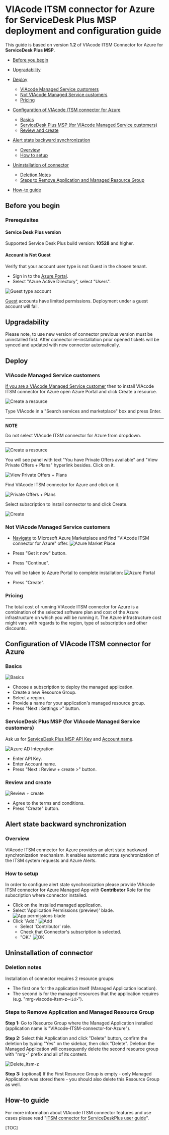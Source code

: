# VIAcode ITSM connector for Azure for ServiceDesk Plus MSP deployment and configuration guide
This guide is based on version **1.2** of VIAcode ITSM Connector for Azure for **ServiceDesk Plus MSP**.

<!-- TOC -->

- [Before you begin](#before-you-begin)
- [Upgradability](#upgradability)
- [Deploy](#deploy)
    - [VIAcode Managed Service customers](#viacode-managed-service-customers)
    - [Not VIAcode Managed Service customers](#not-viacode-managed-service-customers)
    - [Pricing](#pricing)

- [Configuration of VIAcode ITSM connector for Azure](#configuration-of-viacode-itsm-connector-for-azure)
  - [Basics](#basics)
  - [ServiceDesk Plus MSP (for VIAcode Managed Service customers)](#servicedesk-plus-msp-for-viacode-managed-service-customers)
  - [Review and create](#review-and-create)
- [Alert state backward synchronization](#alert-state-backward-synchronization)
    - [Overview](#overview)
    - [How to setup](#how-to-setup)
- [Uninstallation of connector](#uninstallation-of-connector)
  - [Deletion Notes](#deletion-notes)
  - [Steps to Remove Application and Managed Resource Group](#steps-to-remove-application-and-managed-resource-group)
- [How-to guide](#how-to-guide)
    <!-- TOC END -->



## Before you begin
### Prerequisites
#### Service Desk Plus version
Supported Service Desk Plus build version: **10528** and higher. 
#### Account is Not Guest
Verify that your account user type is not Guest in the chosen tenant.

- Sign in to the [Azure Portal](https://portal.azure.com/).
- Select "Azure Active Directory", select "Users".

![Guest type account](./media/guestAccount.png)

[Guest](https://docs.microsoft.com/azure/active-directory/b2b/user-properties) accounts have limited permissions. Deployment under a guest account will fail.


## Upgradability

Please note, to use new version of connector previous version must be uninstalled first. After connector re-installation prior opened tickets will be synced and updated with new connector automatically.

## Deploy

### VIAcode Managed Service customers

<u>If you are a VIAcode Managed Service customer</u> then to install VIAcode ITSM connector for Azure open Azure Portal and click Create a resource.

![Create a resource](./media/createAResource.png)

Type VIAcode in a "Search services and marketplace" box and press Enter.

---
**NOTE**

Do not select VIAcode ITSM connector for Azure from dropdown.

---

![Create a resource](./media/createAResourceSearch.png)

You will see panel with text "You have Private Offers available" and "View Private Offers + Plans" hyperlink besides.
Click on it.

![View Private Offers + Plans](./media/viewPrivateOffers.png)

Find VIAcode ITSM connector for Azure and click on it.

![Private Offers + Plans](./media/privateOffers.png)

Select subscription to install connector to and click Create.

![Create](./media/privateCreate.png)

### Not VIAcode Managed Service customers

- [Navigate](https://azuremarketplace.microsoft.com/en-us/marketplace/apps/viacode_consulting-1089577.viacode-itsm-connector-for-azure) to Microsoft Azure Marketplace and find "VIAcode ITSM connector for Azure" offer.
![Azure Market Place](./media/azureMarketPlaceConnector.png)

- Press "Get it now" button.
- Press "Continue".

You will be taken to Azure Portal to complete installation:
![Azure Portal](./media/azurePortalOfferProfileConnector.png)

- Press "Create".

### Pricing

The total cost of running VIAcode ITSM connector for Azure is a combination of the selected software plan and cost of the Azure infrastructure on which you will be running it. The Azure infrastructure cost might vary with regards to the region, type of subscription and other discounts.

## Configuration of VIAcode ITSM connector for Azure

### Basics

![Basics](./media/basicsSettingsConnector.png)

- Choose a subscription to deploy the managed application.
- Create a new Resource Group.
- Select a region.
- Provide a name for your application's managed resource group.
- Press "Next : Settings >" button.

### ServiceDesk Plus MSP (for VIAcode Managed Service customers)

Ask us for <u>ServiceDesk Plus MSP API Key</u> and <u>Account name</u>.

![Azure AD Integration](./media/connectorSettingsSDP.png)

- Enter API Key.
- Enter Account name.
- Press "Next : Review + create >" button.

### Review and create

![Review + create](./media/reviewPlusCreateConnector.png)

- Agree to the terms and conditions.
- Press "Create" button.

## Alert state backward synchronization

### Overview

VIAcode ITSM connector for Azure provides an alert state backward synchronization mechanism. It enables automatic state synchronization of the ITSM system requests and Azure Alerts.

### How to setup

In order to configure alert state synchronization please provide VIAcode ITSM connector for Azure Managed App with **Contributor** Role for the subscription where connector installed.

- Click on the installed managed application.
- Select 'Application Permissions (preview)' blade.
![App permissions blade](./media/managedAppPermissions1.png)
- Click "Add."
![Add](./media/managedAppPermissions2.png)
  - Select 'Contributor' role.
  - Check that Connector's subscription is selected.
  - "OK."
![OK](./media/managedAppPermissions3.png)

## Uninstallation of connector 

### Deletion notes
Installation of connector requires 2 resource groups:

- The first one for the application itself (Managed Application location).
- The second is for the managed resources that the application requires (e.g. "mrg-viacode-itsm-z-`<id>`").

### Steps to Remove Application and Managed Resource Group
**Step 1:**
Go to Resource Group where the Managed Application installed (application name is "VIAcode-ITSM-connector-for-Azure").

**Step 2:**
Select this Application and click "Delete" button, confirm the deletion by typing "Yes" on the sidebar, then click "Delete".
Deletion the Managed Application will consequently delete the second resource group with "mrg-" prefix and all of its content.

![Delete_itsm-z](./media/Delete_itsm-z_confirmation.PNG)

**Step 3:** (optional)
If the First Resource Group is empty - only Managed Application was stored there - you should also delete this Resource Group as well.

## How-to guide
For more information about VIAcode ITSM connector features and use cases please read "[ITSM connector for ServiceDeskPlus user guide](ITSM_connector_for_ServiceDeskPlus_user_guide.md)".



[TOC]


